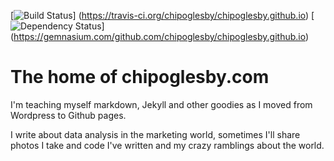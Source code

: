 [![Build Status](https://travis-ci.org/chipoglesby/chipoglesby.github.io.svg?branch=master)]
(https://travis-ci.org/chipoglesby/chipoglesby.github.io)
[![Dependency Status](https://gemnasium.com/badges/github.com/chipoglesby/chipoglesby.github.io.svg)]
(https://gemnasium.com/github.com/chipoglesby/chipoglesby.github.io)

# The home of chipoglesby.com

I'm teaching myself markdown, Jekyll and other goodies as I moved from Wordpress
to Github pages.

I write about data analysis in the marketing world, sometimes I'll share photos
I take and code I've written and my crazy ramblings about the world.
